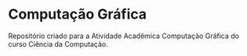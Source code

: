 # Computação Gráfica
Repositório criado para a Atividade Acadêmica Computação Gráfica do curso Ciência da Computação.
